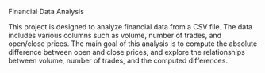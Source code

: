 Financial Data Analysis

This project is designed to analyze financial data from a CSV file. The data includes various columns such as volume, number of trades, and open/close prices. The main goal of this analysis is to compute the absolute difference between open and close prices, and explore the relationships between volume, number of trades, and the computed differences.
